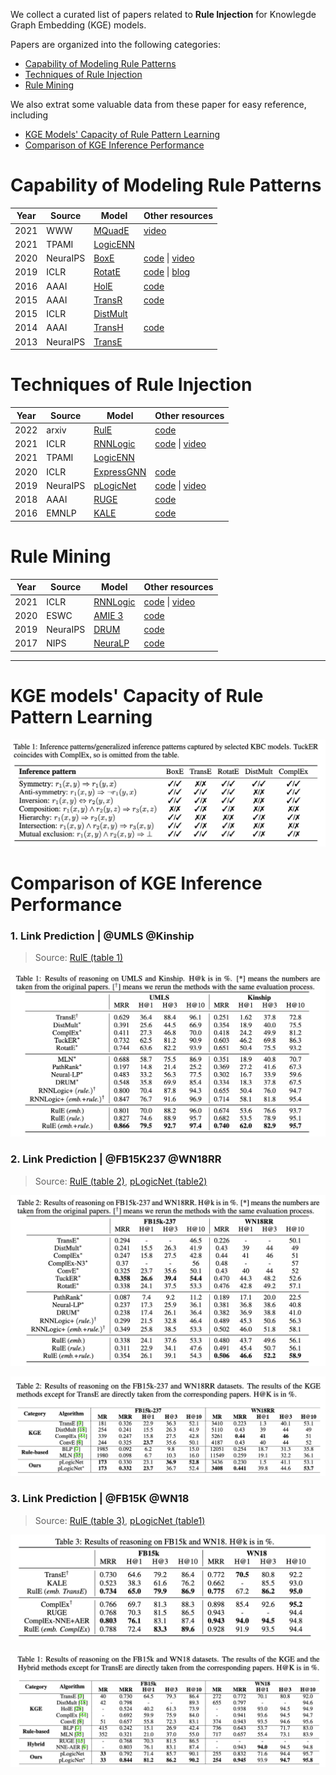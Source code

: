 We collect a curated list of papers related to **Rule Injection** for Knowlegde Graph Embedding (KGE) models.

Papers are organized into the following categories:

- [Capability of Modeling Rule Patterns](#Capability-of-Modeling-Rule-Patterns)
- [Techniques of Rule Injection](#Techniques-of-Rule-Injection)
- [Rule Mining](#Rule-Mining)

We also extrat some valuable data from these paper for easy reference, including

-   [KGE Models' Capacity of Rule Pattern Learning](#KGE-Models'-Capacity-of-Rule-Pattern-Learning)
-   [Comparison of KGE Inference Performance](#Comparison-of-KGE-Inference-Performance)



# Capability of Modeling Rule Patterns

| Year | Source   | Model                                                        | Other resources                                              |
| ---- | -------- | ------------------------------------------------------------ | ------------------------------------------------------------ |
| 2021 | WWW      | [MQuadE](https://dl.acm.org/doi/10.1145/3442381.3449879)     | [video](https://www.youtube.com/watch?v=vaoGxiog5Ag)         |
| 2021 | TPAMI    | [LogicENN](https://arxiv.org/abs/1908.07141)                 |                                                              |
| 2020 | NeuraIPS | [BoxE](https://arxiv.org/abs/2007.06267)                     | [code](https://github.com/ralphabb/BoxE) \| [video](https://papertalk.org/papertalks/9177) |
| 2019 | ICLR     | [RotatE](https://openreview.net/pdf?id=HkgEQnRqYQ)           | [code](https://github.com/DeepGraphLearning/KnowledgeGraphEmbedding) \| [blog](https://longaspire.github.io/blog/图谱论文笔记3/) |
| 2016 | AAAI     | [HolE](https://paperswithcode.com/paper/holographic-embeddings-of-knowledge-graphs) | [code](https://github.com/mnick/holographic-embeddings)      |
| 2015 | AAAI     | [TransR](https://linyankai.github.io/publications/aaai2015_transr.pdf) | [code](https://github.com/thunlp/TensorFlow-TransX)          |
| 2015 | ICLR     | [DistMult](https://scottyih.org/files/ICLR2015_updated.pdf)  |                                                              |
| 2014 | AAAI     | [TransH](https://ojs.aaai.org/index.php/AAAI/article/view/8870) | [code](https://github.com/thunlp/TensorFlow-TransX)          |
| 2013 | NeuraIPS | [TransE](https://proceedings.neurips.cc/paper/2013/file/1cecc7a77928ca8133fa24680a88d2f9-Paper.pdf) |                                                              |



# Techniques of Rule Injection

| Year | Source   | Model                                          | Other resources                                              |
| ---- | -------- | ---------------------------------------------- | ------------------------------------------------------------ |
| 2022 | arxiv    | [RulE](https://arxiv.org/abs/2210.14905)       | [code](https://github.com/xiaojuantang/rule)                 |
| 2021 | ICLR     | [RNNLogic](https://arxiv.org/abs/2010.04029)   | [code](https://github.com/DeepGraphLearning/RNNLogic) \| [video](https://www.bilibili.com/video/BV1xe4y1e7bm/?spm_id_from=333.999.0.0&vd_source=42e3f601818dbf67242ca75d8b90b89b) |
| 2021 | TPAMI    | [LogicENN](https://arxiv.org/abs/1908.07141)   |                                                              |
| 2020 | ICLR     | [ExpressGNN](https://arxiv.org/abs/2001.11850) | [code](https://github.com/expressGNN/ExpressGNN)             |
| 2019 | NeuraIPS | [pLogicNet](https://arxiv.org/abs/1906.08495)  | [code](https://github.com/DeepGraphLearning/pLogicNet) \| [video](https://www.bilibili.com/video/BV1xe4y1e7bm/?spm_id_from=333.999.0.0&vd_source=42e3f601818dbf67242ca75d8b90b89b) |
| 2018 | AAAI     | [RUGE](https://arxiv.org/abs/1711.11231)       | [code](https://github.com/iieir-km/RUGE)                     |
| 2016 | EMNLP    | [KALE](https://aclanthology.org/D16-1019.pdf)  | [code](https://github.com/iieir-km/KALE)                     |



# Rule Mining

| Year | Source   | Model                                                        | Other resources                                              |
| ---- | -------- | ------------------------------------------------------------ | ------------------------------------------------------------ |
| 2021 | ICLR     | [RNNLogic](https://arxiv.org/abs/2010.04029)                 | [code](https://github.com/DeepGraphLearning/RNNLogic) \| [video](https://www.bilibili.com/video/BV1xe4y1e7bm/?spm_id_from=333.999.0.0&vd_source=42e3f601818dbf67242ca75d8b90b89b) |
| 2020 | ESWC     | [AMIE 3](https://link.springer.com/chapter/10.1007/978-3-030-49461-2_3) | [code](https://github.com/dig-team/amie)                     |
| 2019 | NeuraIPS | [DRUM](https://arxiv.org/abs/1911.00055)                     | [code](https://github.com/alisadeghian/DRUM)                 |
| 2017 | NIPS     | [NeuraLP](https://proceedings.neurips.cc/paper/2017/hash/0e55666a4ad822e0e34299df3591d979-Abstract.html) | [code](https://github.com/fanyangxyz/Neural-LP)              |

---



# KGE models' Capacity of Rule Pattern Learning

![截屏2023-01-31 下午1.37.46](https://raw.githubusercontent.com/chensyCN/PicBed/main/202301311343003.png)

# Comparison of KGE Inference Performance

### 1. Link Prediction | @UMLS @Kinship

>   Source: [RulE (table 1)](https://arxiv.org/abs/2210.14905)

![截屏2023-01-31 下午1.23.26](https://raw.githubusercontent.com/chensyCN/PicBed/main/202301311344849.png)



### 2. Link Prediction | @FB15K237 @WN18RR

>   Source: [RulE (table 2)](https://arxiv.org/abs/2210.14905), [pLogicNet (table2)](https://click.endnote.com/viewer?doi=10.48550%2Farxiv.1906.08495&token=WzEyMTEwMDYsIjEwLjQ4NTUwL2FyeGl2LjE5MDYuMDg0OTUiXQ.HKarNnTAz0YklU-MJ8g_QOHrDn4)

![截屏2023-01-31 下午1.26.42](https://raw.githubusercontent.com/chensyCN/PicBed/main/202301311344129.png)



![截屏2023-01-31 下午1.29.10](https://raw.githubusercontent.com/chensyCN/PicBed/main/202301311344649.png)



### 3. Link Prediction | @FB15K @WN18

>   Source: [RulE (table 3)](https://arxiv.org/abs/2210.14905), [pLogicNet (table1)](https://click.endnote.com/viewer?doi=10.48550%2Farxiv.1906.08495&token=WzEyMTEwMDYsIjEwLjQ4NTUwL2FyeGl2LjE5MDYuMDg0OTUiXQ.HKarNnTAz0YklU-MJ8g_QOHrDn4)

![截屏2023-01-31 下午1.27.05](https://raw.githubusercontent.com/chensyCN/PicBed/main/202301311344809.png)



![截屏2023-01-31 下午1.29.52](https://raw.githubusercontent.com/chensyCN/PicBed/main/202301311344124.png)













